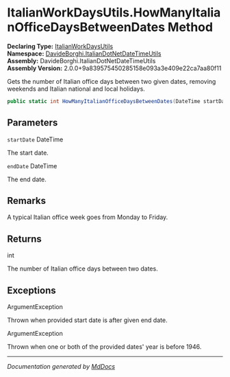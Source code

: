 ﻿<!--  
  <auto-generated>   
    The contents of this file were generated by a tool.  
    Changes to this file may be list if the file is regenerated  
  </auto-generated>   
-->

# ItalianWorkDaysUtils.HowManyItalianOfficeDaysBetweenDates Method

**Declaring Type:** [ItalianWorkDaysUtils](../index.md)  
**Namespace:** [DavideBorghi.ItalianDotNetDateTimeUtils](../../index.md)  
**Assembly:** DavideBorghi.ItalianDotNetDateTimeUtils  
**Assembly Version:** 2.0.0+9a839575450285158e093a3e409e22ca7aa80f11

Gets the number of Italian office days between two given dates, removing weekends and Italian national and local holidays.

```csharp
public static int HowManyItalianOfficeDaysBetweenDates(DateTime startDate, DateTime endDate);
```

## Parameters

`startDate`  DateTime

The start date.

`endDate`  DateTime

The end date.

## Remarks

A typical Italian office week goes from Monday to Friday.

## Returns

int

The number of Italian office days between two dates.

## Exceptions

ArgumentException

Thrown when provided start date is after given end date.

ArgumentException

Thrown when one or both of the provided dates' year is before 1946.

___

*Documentation generated by [MdDocs](https://github.com/ap0llo/mddocs)*

